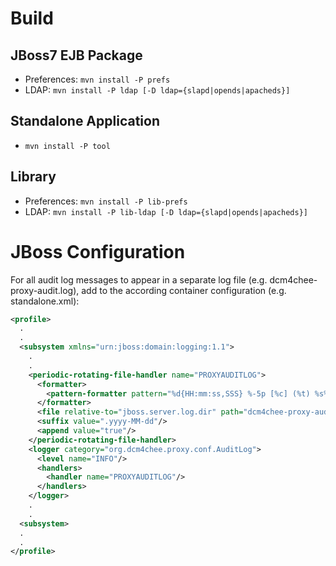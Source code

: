 Build
=====

JBoss7 EJB Package
------------------

* Preferences: `mvn install -P prefs`
* LDAP: `mvn install -P ldap [-D ldap={slapd|opends|apacheds}]`

Standalone Application
----------------------
* `mvn install -P tool`

Library
-------

* Preferences: `mvn install -P lib-prefs`
* LDAP: `mvn install -P lib-ldap [-D ldap={slapd|opends|apacheds}]`

JBoss Configuration
===================

For all audit log messages to appear in a separate log file (e.g. dcm4chee-proxy-audit.log), add to the according container configuration (e.g. standalone.xml):

```xml
<profile>
  .
  .
  <subsystem xmlns="urn:jboss:domain:logging:1.1">
    .
    .
    <periodic-rotating-file-handler name="PROXYAUDITLOG">
      <formatter>
        <pattern-formatter pattern="%d{HH:mm:ss,SSS} %-5p [%c] (%t) %s%E%n"/>
      </formatter>
      <file relative-to="jboss.server.log.dir" path="dcm4chee-proxy-audit.log"/>
      <suffix value=".yyyy-MM-dd"/>
      <append value="true"/>
    </periodic-rotating-file-handler>
    <logger category="org.dcm4chee.proxy.conf.AuditLog">
      <level name="INFO"/>
      <handlers>
        <handler name="PROXYAUDITLOG"/>
      </handlers>
    </logger>
    .
    .
  <subsystem>
  .
  .
</profile>
```
